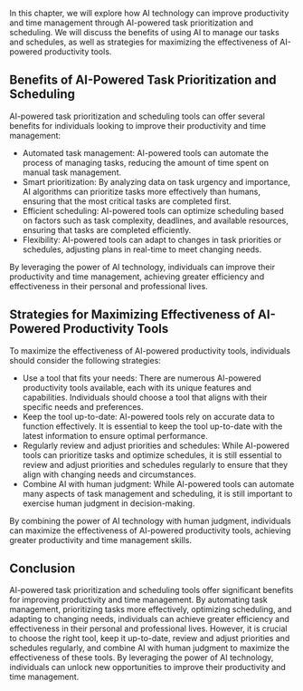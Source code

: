 

In this chapter, we will explore how AI technology can improve productivity and time management through AI-powered task prioritization and scheduling. We will discuss the benefits of using AI to manage our tasks and schedules, as well as strategies for maximizing the effectiveness of AI-powered productivity tools.

Benefits of AI-Powered Task Prioritization and Scheduling
---------------------------------------------------------

AI-powered task prioritization and scheduling tools can offer several benefits for individuals looking to improve their productivity and time management:

* Automated task management: AI-powered tools can automate the process of managing tasks, reducing the amount of time spent on manual task management.
* Smart prioritization: By analyzing data on task urgency and importance, AI algorithms can prioritize tasks more effectively than humans, ensuring that the most critical tasks are completed first.
* Efficient scheduling: AI-powered tools can optimize scheduling based on factors such as task complexity, deadlines, and available resources, ensuring that tasks are completed efficiently.
* Flexibility: AI-powered tools can adapt to changes in task priorities or schedules, adjusting plans in real-time to meet changing needs.

By leveraging the power of AI technology, individuals can improve their productivity and time management, achieving greater efficiency and effectiveness in their personal and professional lives.

Strategies for Maximizing Effectiveness of AI-Powered Productivity Tools
------------------------------------------------------------------------

To maximize the effectiveness of AI-powered productivity tools, individuals should consider the following strategies:

* Use a tool that fits your needs: There are numerous AI-powered productivity tools available, each with its unique features and capabilities. Individuals should choose a tool that aligns with their specific needs and preferences.
* Keep the tool up-to-date: AI-powered tools rely on accurate data to function effectively. It is essential to keep the tool up-to-date with the latest information to ensure optimal performance.
* Regularly review and adjust priorities and schedules: While AI-powered tools can prioritize tasks and optimize schedules, it is still essential to review and adjust priorities and schedules regularly to ensure that they align with changing needs and circumstances.
* Combine AI with human judgment: While AI-powered tools can automate many aspects of task management and scheduling, it is still important to exercise human judgment in decision-making.

By combining the power of AI technology with human judgment, individuals can maximize the effectiveness of AI-powered productivity tools, achieving greater productivity and time management skills.

Conclusion
----------

AI-powered task prioritization and scheduling tools offer significant benefits for improving productivity and time management. By automating task management, prioritizing tasks more effectively, optimizing scheduling, and adapting to changing needs, individuals can achieve greater efficiency and effectiveness in their personal and professional lives. However, it is crucial to choose the right tool, keep it up-to-date, review and adjust priorities and schedules regularly, and combine AI with human judgment to maximize the effectiveness of these tools. By leveraging the power of AI technology, individuals can unlock new opportunities to improve their productivity and time management.
